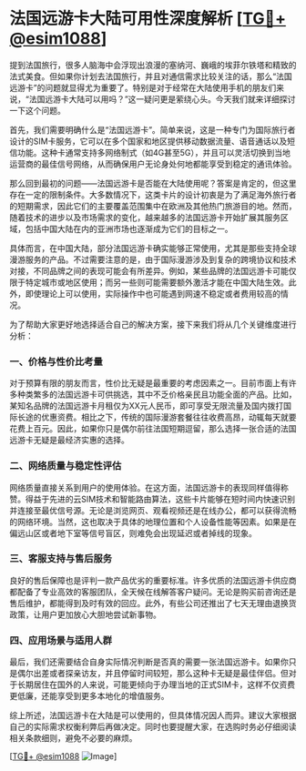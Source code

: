 # 法国远游卡大陆可用性深度解析 [[TG💪+ @esim1088](https://t.me/s/esim1088)]

提到法国旅行，很多人脑海中会浮现出浪漫的塞纳河、巍峨的埃菲尔铁塔和精致的法式美食。但如果你计划去法国旅行，并且对通信需求比较关注的话，那么“法国远游卡”的问题就显得尤为重要了。特别是对于经常在大陆使用手机的朋友们来说，“法国远游卡大陆可以用吗？”这一疑问更是萦绕心头。今天我们就来详细探讨一下这个问题。

首先，我们需要明确什么是“法国远游卡”。简单来说，这是一种专门为国际旅行者设计的SIM卡服务，它可以在多个国家和地区提供移动数据流量、语音通话以及短信功能。这种卡通常支持多网络制式（如4G甚至5G），并且可以灵活切换到当地运营商的最佳信号网络，从而确保用户无论身处何地都能享受到稳定的通讯体验。

那么回到最初的问题——法国远游卡是否能在大陆使用呢？答案是肯定的，但这里存在一定的限制条件。大多数情况下，这类卡片的设计初衷是为了满足海外旅行者的短期需求，因此它们的主要覆盖范围集中在欧洲及其他热门旅游目的地。然而，随着技术的进步以及市场需求的变化，越来越多的法国远游卡开始扩展其服务区域，包括中国大陆在内的亚洲市场也逐渐成为它们的目标之一。

具体而言，在中国大陆，部分法国远游卡确实能够正常使用，尤其是那些支持全球漫游服务的产品。不过需要注意的是，由于国际漫游涉及到复杂的跨境协议和技术对接，不同品牌之间的表现可能会有所差异。例如，某些品牌的法国远游卡可能仅限于特定城市或地区使用；而另一些则可能需要额外激活才能在中国大陆生效。此外，即使理论上可以使用，实际操作中也可能遇到网速不稳定或者费用较高的情况。

为了帮助大家更好地选择适合自己的解决方案，接下来我们将从几个关键维度进行分析：

### 一、价格与性价比考量

对于预算有限的朋友而言，性价比无疑是最重要的考虑因素之一。目前市面上有许多种类繁多的法国远游卡可供挑选，其中不乏价格亲民且功能全面的产品。比如，某知名品牌的法国远游卡月租仅为XX元人民币，即可享受无限流量及国内拨打国际长途的优惠资费。相比之下，传统的国际漫游套餐往往收费高昂，动辄每天就要花费上百元。因此，如果你只是偶尔前往法国短期逗留，那么选择一张合适的法国远游卡无疑是最经济实惠的选择。

### 二、网络质量与稳定性评估

网络质量直接关系到用户的使用体验。在这方面，法国远游卡的表现同样值得称赞。得益于先进的云SIM技术和智能路由算法，这些卡片能够在短时间内快速识别并连接至最优信号源。无论是浏览网页、观看视频还是在线办公，都可以获得流畅的网络环境。当然，这也取决于具体的地理位置和个人设备性能等因素。如果是在偏远山区或者地下室等信号盲区，则难免会出现延迟或者掉线的现象。

### 三、客服支持与售后服务

良好的售后保障也是评判一款产品优劣的重要标准。许多优质的法国远游卡供应商都配备了专业高效的客服团队，全天候在线解答客户疑问。无论是购买前咨询还是售后维护，都能得到及时有效的回应。此外，有些公司还推出了七天无理由退换货政策，让用户更加放心大胆地尝试新事物。

### 四、应用场景与适用人群

最后，我们还需要结合自身实际情况判断是否真的需要一张法国远游卡。如果你只是偶尔出差或者探亲访友，并且停留时间较短，那么这种卡无疑是最佳伴侣。但对于长期居住在国外的人来说，可能更倾向于办理当地的正式SIM卡，这样不仅资费更低廉，还能享受到更多本地化的增值服务。

综上所述，法国远游卡在大陆是可以使用的，但具体情况因人而异。建议大家根据自己的实际需求权衡利弊后再做决定。同时也要提醒大家，在选购时务必仔细阅读相关条款细则，避免不必要的麻烦。

[[TG💪+ @esim1088](https://t.me/s/esim1088) ![Image](https://i.postimg.cc/4NQfJmqS/Snipaste-2025-05-13-00-14-12.png)]
